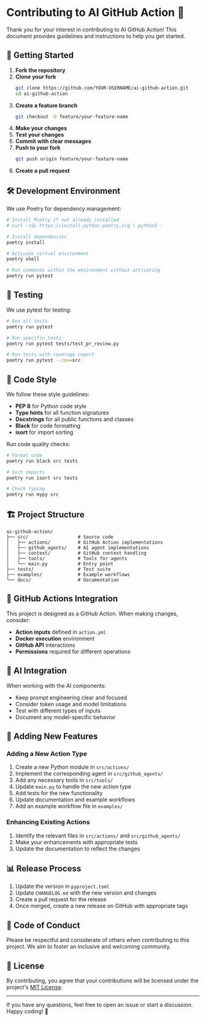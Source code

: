# Contributing to AI GitHub Action 🤖

Thank you for your interest in contributing to AI GitHub Action! This document provides guidelines and instructions to help you get started.

## 🚀 Getting Started

1. **Fork the repository**
2. **Clone your fork**
   ```bash
   git clone https://github.com/YOUR-USERNAME/ai-github-action.git
   cd ai-github-action
   ```
3. **Create a feature branch**
   ```bash
   git checkout -b feature/your-feature-name
   ```
4. **Make your changes**
5. **Test your changes**
6. **Commit with clear messages**
7. **Push to your fork**
   ```bash
   git push origin feature/your-feature-name
   ```
8. **Create a pull request**

## 🛠️ Development Environment

We use Poetry for dependency management:

```bash
# Install Poetry if not already installed
# curl -sSL https://install.python-poetry.org | python3 -

# Install dependencies
poetry install

# Activate virtual environment
poetry shell

# Run commands within the environment without activating
poetry run pytest
```

## 🧪 Testing

We use pytest for testing:

```bash
# Run all tests
poetry run pytest

# Run specific tests
poetry run pytest tests/test_pr_review.py

# Run tests with coverage report
poetry run pytest --cov=src
```

## 📝 Code Style

We follow these style guidelines:

- **PEP 8** for Python code style
- **Type hints** for all function signatures
- **Docstrings** for all public functions and classes
- **Black** for code formatting
- **isort** for import sorting

Run code quality checks:

```bash
# Format code
poetry run black src tests

# Sort imports
poetry run isort src tests

# Check typing
poetry run mypy src
```

## 🏗️ Project Structure

```
ai-github-action/
├── src/                  # Source code
│   ├── actions/          # GitHub Action implementations
│   ├── github_agents/    # AI agent implementations
│   ├── context/          # GitHub context handling
│   ├── tools/            # Tools for agents
│   └── main.py           # Entry point
├── tests/                # Test suite
├── examples/             # Example workflows
└── docs/                 # Documentation
```

## 🔄 GitHub Actions Integration

This project is designed as a GitHub Action. When making changes, consider:

- **Action inputs** defined in `action.yml`
- **Docker execution** environment
- **GitHub API** interactions
- **Permissions** required for different operations

## 🧠 AI Integration

When working with the AI components:

- Keep prompt engineering clear and focused
- Consider token usage and model limitations
- Test with different types of inputs
- Document any model-specific behavior

## 🚀 Adding New Features

### Adding a New Action Type

1. Create a new Python module in `src/actions/`
2. Implement the corresponding agent in `src/github_agents/`
3. Add any necessary tools in `src/tools/`
4. Update `main.py` to handle the new action type
5. Add tests for the new functionality
6. Update documentation and example workflows
7. Add an example workflow file in `examples/`

### Enhancing Existing Actions

1. Identify the relevant files in `src/actions/` and `src/github_agents/`
2. Make your enhancements with appropriate tests
3. Update the documentation to reflect the changes

## 📊 Release Process

1. Update the version in `pyproject.toml`
2. Update `CHANGELOG.md` with the new version and changes
3. Create a pull request for the release
4. Once merged, create a new release on GitHub with appropriate tags

## 🙏 Code of Conduct

Please be respectful and considerate of others when contributing to this project. We aim to foster an inclusive and welcoming community.

## 📜 License

By contributing, you agree that your contributions will be licensed under the project's [MIT License](LICENSE).

---

If you have any questions, feel free to open an issue or start a discussion. Happy coding! 🎉